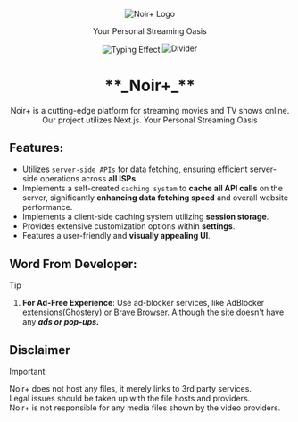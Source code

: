 <div align="center">
  <p>
    <img src="public/images/63d168593f214df1ae64b04babe19c89-free.png" alt="Noir+ Logo" />
  </p>
  <p>Your Personal Streaming Oasis</p>
</div>

<div align="center">
  <img 
    align="center" 
    src="https://readme-typing-svg.herokuapp.com?color=%23${textVal}&lines=+👋🏻+Welcome+to+Noir+👋🏻;🌐+Stream+Movies+and+Tv+Shows+🌐;👨🏻‍💻+Lets+Build+Together+👩🏻‍💻;💡+Download+Our+App!+💡;🌐+Check+our+website+🌐;🙏🏻+Thanks+for+Contributing+🙏🏻" 
    alt="Typing Effect"
  />
  <img src='https://capsule-render.vercel.app/api?type=rect&color=gradient&height=2.5' alt="Divider" />
</div>

<h1 align="center">**_Noir+_**</h1>

<p align="center">
  Noir+ is a cutting-edge platform for streaming movies and TV shows online. Our project utilizes Next.js. Your Personal Streaming Oasis
</p>


## **Features**:
- Utilizes `server-side APIs` for data fetching, ensuring efficient server-side operations across **all ISPs**.
- Implements a self-created `caching system` to **cache all API calls** on the server, significantly **enhancing data fetching speed** and overall website performance.
- Implements a client-side caching system utilizing **session storage**.
- Provides extensive customization options within **settings**.
- Features a user-friendly and **visually appealing UI**.

## **Word From Developer**:

> [!TIP]
>
> 1. **For Ad-Free Experience**: Use ad-blocker services, like AdBlocker extensions([Ghostery](https://www.ghostery.com/)) or [Brave Browser](https://brave.com/). Although the site doesn't have any ***ads or pop-ups.***

## **Disclaimer**

> [!IMPORTANT]
>
> Noir+ does not host any files, it merely links to 3rd party services.  
> Legal issues should be taken up with the file hosts and providers.  
> Noir+ is not responsible for any media files shown by the video providers.
